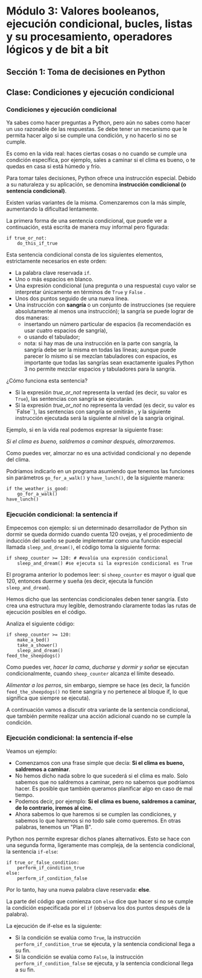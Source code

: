 # Módulo 3: Valores booleanos, ejecución condicional, bucles, listas y su procesamiento, operadores lógicos y de bit a bit
## Sección 1: Toma de decisiones en Python
## Clase: Condiciones y ejecución condicional

### Condiciones y ejecución condicional

Ya sabes como hacer preguntas a Python, pero aún no sabes como hacer un uso razonable de las respuestas. Se debe tener un mecanismo que le permita hacer algo si se cumple una condición, y no hacerlo si no se cumple.

Es como en la vida real: haces ciertas cosas o no cuando se cumple una condición específica, por ejemplo, sales a caminar si el clima es bueno, o te quedas en casa si está húmedo y frío.

Para tomar tales decisiones, Python ofrece una instrucción especial. Debido a su naturaleza y su aplicación, se denomina **instrucción condicional (o sentencia condicional)**.

Existen varias variantes de la misma. Comenzaremos con la más simple, aumentando la dificultad lentamente.

La primera forma de una sentencia condicional, que puede ver a continuación, está escrita de manera muy informal pero figurada:
```
if true_or_not:
    do_this_if_true
```

Esta sentencia condicional consta de los siguientes elementos, estrictamente necesarios en este orden:

* La palabra clave reservada `if`.
* Uno o más espacios en blanco.
* Una expresión condicional (una pregunta o una respuesta) cuyo valor se interpretar únicamente en términos de `True`  y `False` .
* Unos dos puntos seguido de una nueva línea.
* Una instrucción con **sangría** o un conjunto de instrucciones (se requiere absolutamente al menos una instrucción); la sangría se puede lograr de dos maneras: 
    * insertando un número particular de espacios (la recomendación es usar cuatro espacios de sangría), 
    * o usando el tabulador; 
    * nota: si hay mas de una instrucción en la parte con sangría, la sangría debe ser la misma en todas las líneas; aunque puede parecer lo mismo si se mezclan tabuladores con espacios, es importante que todas las sangrías sean exactamente iguales Python 3 no permite mezclar espacios y tabuladores para la sangría.

¿Cómo funciona esta sentencia?

* Si la expresión *true_or_not* representa la verdad (es decir, su valor es `True`), las sentencias con sangría se ejecutarán.
* Si la expresión *true_or_not* no representa la verdad (es decir, su valor es `False``), las sentencias con sangría se omitirán , y la siguiente instrucción ejecutada será la siguiente al nivel de la sangría original.

Ejemplo, si en la vida real podemos expresar la siguiente frase:

*Si el clima es bueno, saldremos a caminar después, almorzaremos*.

Como puedes ver, almorzar no es una actividad condicional y no depende del clima.

Podríamos indicarlo en un programa asumiendo que tenemos las funciones sin parámetros `go_for_a_walk()` y `have_lunch()`, de la siguiente manera:

```
if the_weather_is_good:
    go_for_a_walk()
have_lunch()
```


### Ejecución condicional: la sentencia if

Empecemos con ejemplo: si un determinado desarrollador de Python sin dormir se queda dormido cuando cuenta 120 ovejas, y el procedimiento de inducción del sueño se puede implementar como una función especial llamada `sleep_and_dream()`, el código toma la siguiente forma:

```
if sheep_counter >= 120: # #evalúa una expresión condicional
    sleep_and_dream() #se ejecuta si la expresión condicional es True
```

El programa anterior lo podemos leer: si `sheep_counter` es mayor o igual que 120, entonces duerme y sueña (es decir, ejecuta la función `sleep_and_dream`).

Hemos dicho que las sentencias condicionales deben tener sangría. Esto crea una estructura muy legible, demostrando claramente todas las rutas de ejecución posibles en el código.

Analiza el siguiente código:

```
if sheep_counter >= 120:
    make_a_bed()
    take_a_shower()
    sleep_and_dream()
feed_the_sheepdogs()
```

Como puedes ver, *hacer la cama*, *ducharse* y *dormir y soñar* se ejecutan condicionalmente, cuando `sheep_counter` alcanza el límite deseado.

*Alimentar a los perros*, sin embargo, siempre se hace (es decir, la función `feed_the_sheepdogs()` no tiene sangría y no pertenece al bloque if, lo que significa que siempre se ejecuta).

A continuación vamos a discutir otra variante de la sentencia condicional, que también permite realizar una acción adicional cuando no se cumple la condición.

### Ejecución condicional: la sentencia if-else

Veamos un ejemplo:

* Comenzamos con una frase simple que decía: **Si el clima es bueno, saldremos a caminar**.
* No hemos dicho nada sobre lo que sucederá si el clima es malo. Solo sabemos que no saldremos a caminar, pero no sabemos que podríamos hacer. Es posible que también queramos planificar algo en caso de mal tiempo.
* Podemos decir, por ejemplo: **Si el clima es bueno, saldremos a caminar, de lo contrario, iremos al cine.**
* Ahora sabemos lo que haremos si se cumplen las condiciones, y sabemos lo que haremos si no todo sale como queremos. En otras palabras, tenemos un "Plan B".

Python nos permite expresar dichos planes alternativos. Esto se hace con una segunda forma, ligeramente mas compleja, de la sentencia condicional, la sentencia `if-else`:

```
if true_or_false_condition:
    perform_if_condition_true
else:
    perform_if_condition_false
```

Por lo tanto, hay una nueva palabra clave reservada: **else**.

La parte del código que comienza con `else` dice que hacer si no se cumple la condición especificada por el `if` (observa los dos puntos después de la palabra).

La ejecución de if-else es la siguiente:

* Si la condición se evalúa como `True`, la instrucción `perform_if_condition_true` se ejecuta, y la sentencia condicional llega a su fin.
* Si la condición se evalúa como `False`, la instrucción `perform_if_condition_false` se ejecuta, y la sentencia condicional llega a su fin.



